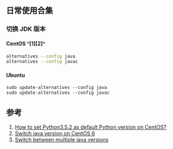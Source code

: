 ﻿## 日常使用合集

### 切换 JDK 版本

#### CentOS ^[1][2]^

```sh
alternatives --config java
alternatives --config javac
```

#### Ubuntu

```shell
sudo update-alternatives --config java
sudo update-alternatives --config javac
```



## 参考

1. [How to set Python3.5.2 as default Python version on CentOS?](https://stackoverflow.com/questions/45542690/how-to-set-python3-5-2-as-default-python-version-on-centos)
2. [Switch java version on CentOS 6](https://stackoverflow.com/questions/22378696/switch-java-version-on-centos-6)
3. [Switch between multiple java versions](https://askubuntu.com/questions/740757/switch-between-multiple-java-versions)

